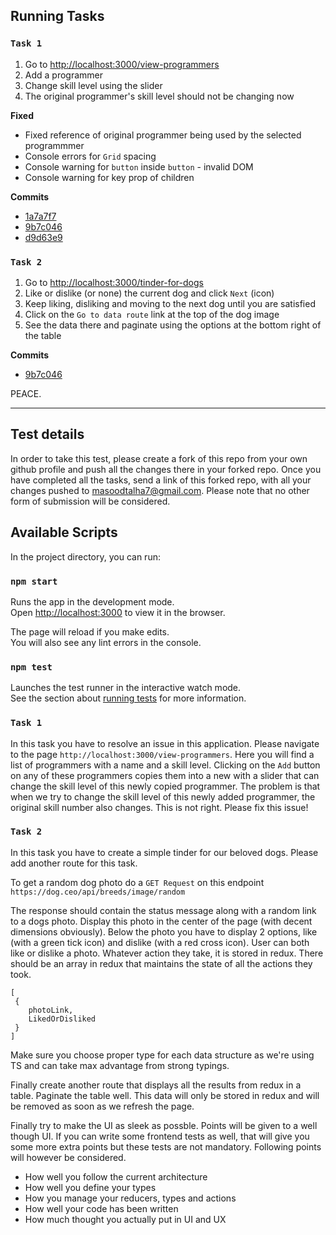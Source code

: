 ## Running Tasks

### `Task 1`

1. Go to [http://localhost:3000/view-programmers](http://localhost:3000/view-programmers)
1. Add a programmer
1. Change skill level using the slider
1. The original programmer's skill level should not be changing now

**Fixed**

* Fixed reference of original programmer being used by the selected programmmer
* Console errors for `Grid` spacing
* Console warning for `button` inside `button` - invalid DOM
* Console warning for key prop of children

**Commits**

* [1a7a7f7](https://github.com/9inpachi/creativeMorph-frontend-test/commit/6a3ed57cbb9659e30a3f739d37807c634a6b22d9)
* [9b7c046](https://github.com/9inpachi/creativeMorph-frontend-test/commit/1a7a7f773f59703d77dbcfd7ae57acc6041e7711#diff-ee0214ce735c126c616e19fcd970e683)
* [d9d63e9](https://github.com/9inpachi/creativeMorph-frontend-test/commit/9b7c046c3ad38586b7a7a902cfe4ecb49e9ce28c)

### `Task 2`

1. Go to [http://localhost:3000/tinder-for-dogs](http://localhost:3000/tinder-for-dogs)
1. Like or dislike (or none) the current dog and click `Next` (icon)
1. Keep liking, disliking and moving to the next dog until you are satisfied
1. Click on the `Go to data route` link at the top of the dog image
1. See the data there and paginate using the options at the bottom right of the table

**Commits**

* [9b7c046](https://github.com/9inpachi/creativeMorph-frontend-test/commit/1a7a7f773f59703d77dbcfd7ae57acc6041e7711)

PEACE.

---

## Test details

In order to take this test, please create a fork of this repo from your own github profile and push all the changes there in your forked repo. Once you have completed all the tasks, send a link of this forked repo, with all your changes pushed to masoodtalha7@gmail.com. Please note that no other form of submission will be considered. 

## Available Scripts

In the project directory, you can run:

### `npm start`

Runs the app in the development mode.<br>
Open [http://localhost:3000](http://localhost:3000) to view it in the browser.

The page will reload if you make edits.<br>
You will also see any lint errors in the console.

### `npm test`

Launches the test runner in the interactive watch mode.<br>
See the section about [running tests](https://facebook.github.io/create-react-app/docs/running-tests) for more information.


### `Task 1`

In this task you have to resolve an issue in this application. Please navigate to the page `http://localhost:3000/view-programmers`. Here you will find a list of programmers with a name and a skill level. Clicking on the `Add` button on any of these programmers copies them into a new with a slider that can change the skill level of this newly copied programmer. The problem is that when we try to change the skill level of this newly added programmer, the original skill number also changes. This is not right. Please fix this issue!


### `Task 2`

In this task you have to create a simple tinder for our beloved dogs. Please add another route for this task. 

To get a random dog photo do a `GET Request` on this endpoint `https://dog.ceo/api/breeds/image/random`

The response should contain the status message along with a random link to a dogs photo. Display this photo in the center of the page (with decent dimensions obviously). Below the photo you have to display 2 options, like (with a green tick icon) and dislike (with a red cross icon). User can both like or dislike a photo. Whatever action they take, it is stored in redux. There should be an array in redux that maintains the state of all the actions they took. 

```
[
 {
    photoLink,
    LikedOrDisliked
 }
]
```

Make sure you choose proper type for each data structure as we're using TS and can take max advantage from strong typings. 

Finally create another route that displays all the results from redux in a table. Paginate the table well. This data will only be stored in redux and will be removed as soon as we refresh the page.

Finally try to make the UI as sleek as possble. Points will be given to a well though UI. If you can write some frontend tests as well, that will give you some more extra points but these tests are not mandatory. Following points will however be considered.

- How well you follow the current architecture
- How well you define your types 
- How you manage your reducers, types and actions
- How well your code has been written
- How much thought you actually put in UI and UX
